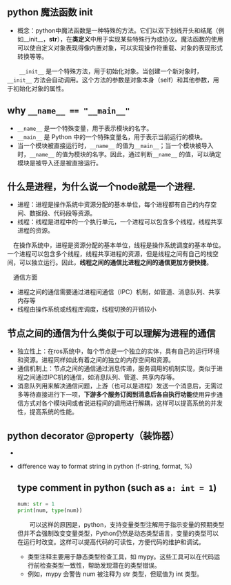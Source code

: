 
## python 魔法函数 __init__
- 概念：python中魔法函数是一种特殊的方法。它们以双下划线开头和结尾（例如__init__，__str__），在**类定义**中用于实现某些特殊行为或协议。魔法函数的使用可以使自定义对象表现得像内置对象，可以实现操作符重载、对象的表现形式转换等等。

  
&emsp;&emsp;`__init__` 是一个特殊方法，用于初始化对象。当创建一个新对象时，`__init__` 方法会自动调用。这个方法的参数是对象本身（self）和其他参数，用于初始化对象的属性。

## why `__name__ == "__main__"`
- `__name__` 是一个特殊变量，用于表示模块的名字。
- `__main__` 是 Python 中的一个特殊变量名，用于表示当前运行的模块。
- 当一个模块被直接运行时，`__name__` 的值为`__main__`；当一个模块被导入时，`__name__` 的值为模块的名字。因此，通过判断`__name__` 的值，可以确定模块是被导入还是被直接运行。


## 什么是进程，为什么说一个node就是一个进程. 
- 进程：进程是操作系统中资源分配的基本单位，每个进程都有自己的内存空间、数据段、代码段等资源。
- 线程：线程是进程中的一个执行单元，一个进程可以包含多个线程，线程共享进程的资源。
  
&emsp;在操作系统中，进程是资源分配的基本单位，线程是操作系统调度的基本单位。一个进程可以包含多个线程，线程共享进程的资源，但是线程之间有自己的栈空间，可以独立运行。因此，**线程之间的通信比进程之间的通信更加方便快捷**。

&emsp;通信方面
- 进程之间的通信需要通过进程间通信（IPC）机制，如管道、消息队列、共享内存等
- 线程由操作系统或线程库调度，线程切换的开销较小

## 节点之间的通信为什么类似于可以理解为进程的通信
- 独立性上：在ros系统中，每个节点是一个独立的实体，具有自己的运行环境和资源。进程同样如此有着之间的独立的内存空间和资源。
- 通信机制上：节点之间的通信通过消息传递，服务调用的机制实现，类似于进程之间通过IPC机的通信，如消息队列、管道、共享内存等。
- 消息队列用来解决通信问题，上游（也可以是进程）发送一个消息后，无需过多等待直接进行下一项，**下游多个服务订阅到消息后各自执行功能**使用异步通信方式对各个模块间或者说进程间的调用进行解耦，这样可以提高系统的并发性，提高系统的性能。
  
## python decorator @property（装饰器）
- 
- difference way to format string in python (f-string, format, %)
  ## type comment in python (such as `a: int = 1`)
  
  ```python
  num: str = 1
  print(num, type(num))
  ```
  &emsp;&emsp;可以这样的原因是，python，支持变量类型注解用于指示变量的预期类型但并不会强制改变变量类型，Python仍然是动态类型语言，变量的类型可以在运行时改变。这样可以提高代码的可读性，方便代码的维护和调试。

  - 类型注释主要用于静态类型检查工具，如 mypy。这些工具可以在代码运行前检查类型一致性，帮助发现潜在的类型错误。
  - 例如，mypy 会警告 num 被注释为 str 类型，但赋值为 int 类型。
